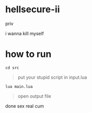 # hellsecure-iiprivi wanna kill myself# how to run`cd src`> put your stupid script in input.lua`lua main.lua`> open output filedonesexrealcum